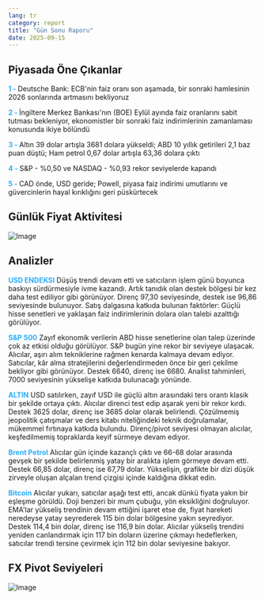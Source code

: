 ```yaml
---
lang: tr
category: report
title: "Gün Sonu Raporu"
date: 2025-09-15
---
```



<h2>Piyasada Öne Çıkanlar</h2>
<strong style="color: #2caef7;">1 - </strong> Deutsche Bank: ECB'nin faiz oranı son aşamada, bir sonraki hamlesinin 2026 sonlarında artmasını bekliyoruz

<strong style="color: #2caef7;">2 - </strong> İngiltere Merkez Bankası'nın (BOE) Eylül ayında faiz oranlarını sabit tutması bekleniyor, ekonomistler bir sonraki faiz indirimlerinin zamanlaması konusunda ikiye bölündü


<strong style="color: #2caef7;">3 - </strong> Altın 39 dolar artışla 3681 dolara yükseldi; ABD 10 yıllık getirileri 2,1 baz puan düştü; Ham petrol 0,67 dolar artışla 63,36 dolara çıktı

<strong style="color: #2caef7;">4 - </strong> S&P - %0,50 ve NASDAQ - %0,93 rekor seviyelerde kapandı

<strong style="color: #2caef7;">5 - </strong> CAD önde, USD geride; Powell, piyasa faiz indirimi umutlarını ve güvercinlerin hayal kırıklığını geri püskürtecek




<h2>Günlük Fiyat Aktivitesi</h2>
<img src="https://markleighedu.github.io/img/Sep-2025/15-Sep-2025/price.jpg" alt="Image"/>

<h2>Analizler</h2>
<strong style="color: #2caef7;">USD ENDEKSI</strong> Düşüş trendi devam etti ve satıcıların işlem günü boyunca baskıyı sürdürmesiyle ivme kazandı. Artık tanıdık olan destek bölgesi bir kez daha test ediliyor gibi görünüyor. Direnç 97,30 seviyesinde, destek ise 96,86 seviyesinde bulunuyor. Satış dalgasına katkıda bulunan faktörler: Güçlü hisse senetleri ve yaklaşan faiz indirimlerinin dolara olan talebi azalttığı görülüyor.

<strong style="color: #2caef7;">S&P 500</strong> Zayıf ekonomik verilerin ABD hisse senetlerine olan talep üzerinde çok az etkisi olduğu görülüyor. S&P bugün yine rekor bir seviyeye ulaşacak. Alıcılar, aşırı alım tekniklerine rağmen kenarda kalmaya devam ediyor. Satıcılar, kâr alma stratejilerini değerlendirmeden önce bir geri çekilme bekliyor gibi görünüyor. Destek 6640, direnç ise 6680. Analist tahminleri, 7000 seviyesinin yükselişe katkıda bulunacağı yönünde.

<strong style="color: #2caef7;">ALTIN</strong> USD satılırken, zayıf USD ile güçlü altın arasındaki ters orantı klasik bir şekilde ortaya çıktı. Alıcılar direnci test edip aşarak yeni bir rekor kırdı. Destek 3625 dolar, direnç ise 3685 dolar olarak belirlendi. Çözülmemiş jeopolitik çatışmalar ve ders kitabı niteliğindeki teknik doğrulamalar, mükemmel fırtınaya katkıda bulundu. Direnç/pivot seviyesi olmayan alıcılar, keşfedilmemiş topraklarda keyif sürmeye devam ediyor.

<strong style="color: #2caef7;">Brent Petrol</strong> Alıcılar gün içinde kazançlı çıktı ve 66-68 dolar arasında gevşek bir şekilde belirlenmiş yatay bir aralıkta işlem görmeye devam etti. Destek 66,85 dolar, direnç ise 67,79 dolar. Yükselişin, grafikte bir dizi düşük zirveyle oluşan alçalan trend çizgisi içinde kaldığına dikkat edin.

<strong style="color: #2caef7;">Bitcoin</strong> Alıcılar yukarı, satıcılar aşağı test etti, ancak dünkü fiyata yakın bir eşleşme görüldü. Doji benzeri bir mum çubuğu, yön eksikliğini doğruluyor. EMA'lar yükseliş trendinin devam ettiğini işaret etse de, fiyat hareketi neredeyse yatay seyrederek 115 bin dolar bölgesine yakın seyrediyor. Destek 114,4 bin dolar, direnç ise 116,9 bin dolar. Alıcılar yükseliş trendini yeniden canlandırmak için 117 bin doların üzerine çıkmayı hedeflerken, satıcılar trendi tersine çevirmek için 112 bin dolar seviyesine bakıyor.



<h2>FX Pivot Seviyeleri</h2>
<img src="https://markleighedu.github.io/img/Sep-2025/15-Sep-2025/pivot.jpg" alt="Image"/>